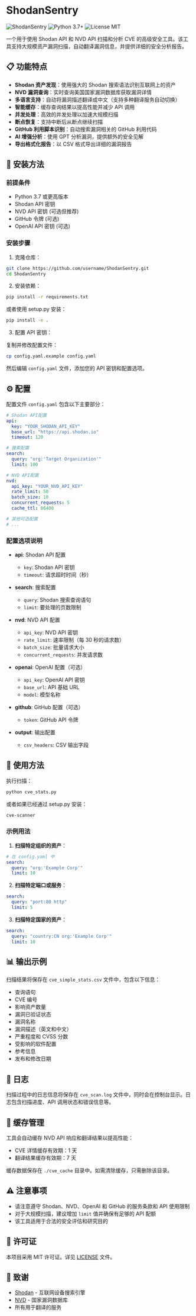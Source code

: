 # ShodanSentry

![ShodanSentry](https://img.shields.io/badge/Security-CVE%20Scanner-blue)
![Python 3.7+](https://img.shields.io/badge/Python-3.7%2B-green)
![License MIT](https://img.shields.io/badge/License-MIT-yellow)

一个用于使用 Shodan API 和 NVD API 扫描和分析 CVE 的高级安全工具。该工具支持大规模资产漏洞扫描，自动翻译漏洞信息，并提供详细的安全分析报告。

## 📋 功能特点

- **Shodan 资产发现**：使用强大的 Shodan 搜索语法识别互联网上的资产
- **NVD 漏洞查询**：实时查询美国国家漏洞数据库获取漏洞详情
- **多语言支持**：自动将漏洞描述翻译成中文（支持多种翻译服务自动切换）
- **智能缓存**：缓存查询结果以提高性能并减少 API 调用
- **并发处理**：高效的并发处理以加速大规模扫描
- **断点恢复**：支持中断后从断点继续扫描
- **GitHub 利用脚本识别**：自动搜索漏洞相关的 GitHub 利用代码
- **AI 增强分析**：使用 GPT 分析漏洞，提供额外的安全见解
- **导出格式化报告**：以 CSV 格式导出详细的漏洞报告

## 🔧 安装方法

### 前提条件

- Python 3.7 或更高版本
- Shodan API 密钥
- NVD API 密钥 (可选但推荐)
- GitHub 令牌 (可选)
- OpenAI API 密钥 (可选)

### 安装步骤

1. 克隆仓库：

```bash
git clone https://github.com/username/ShodanSentry.git
cd ShodanSentry
```

2. 安装依赖：

```bash
pip install -r requirements.txt
```

或者使用 setup.py 安装：

```bash
pip install -e .
```

3. 配置 API 密钥：

复制并修改配置文件：

```bash
cp config.yaml.example config.yaml
```

然后编辑 `config.yaml` 文件，添加您的 API 密钥和配置选项。

## ⚙️ 配置

配置文件 `config.yaml` 包含以下主要部分：

```yaml
# Shodan API配置
api:
  key: "YOUR_SHODAN_API_KEY"
  base_url: "https://api.shodan.io"
  timeout: 120

# 搜索配置
search:
  query: "org:'Target Organization'"
  limit: 100

# NVD API配置
nvd:
  api_key: "YOUR_NVD_API_KEY"
  rate_limit: 50
  batch_size: 10
  concurrent_requests: 5
  cache_ttl: 86400

# 其他可选配置
# ...
```

### 配置选项说明

- **api**: Shodan API 配置
  - `key`: Shodan API 密钥
  - `timeout`: 请求超时时间（秒）

- **search**: 搜索配置
  - `query`: Shodan 搜索查询语句
  - `limit`: 要处理的页数限制

- **nvd**: NVD API 配置
  - `api_key`: NVD API 密钥
  - `rate_limit`: 速率限制（每 30 秒的请求数）
  - `batch_size`: 批量请求大小
  - `concurrent_requests`: 并发请求数

- **openai**: OpenAI 配置（可选）
  - `api_key`: OpenAI API 密钥
  - `base_url`: API 基础 URL
  - `model`: 模型名称

- **github**: GitHub 配置（可选）
  - `token`: GitHub API 令牌

- **output**: 输出配置
  - `csv_headers`: CSV 输出字段

## 🚀 使用方法

执行扫描：

```bash
python cve_stats.py
```

或者如果已经通过 setup.py 安装：

```bash
cve-scanner
```

### 示例用法

1. **扫描特定组织的资产**：

```yaml
# 在 config.yaml 中
search:
  query: "org:'Example Corp'"
  limit: 10
```

2. **扫描特定端口或服务**：

```yaml
search:
  query: "port:80 http"
  limit: 5
```

3. **扫描特定国家的资产**：

```yaml
search:
  query: "country:CN org:'Example Corp'"
  limit: 10
```

## 📊 输出示例

扫描结果将保存在 `cve_simple_stats.csv` 文件中，包含以下信息：

- 查询语句
- CVE 编号
- 影响资产数量
- 漏洞已验证状态
- 漏洞名称
- 漏洞描述（英文和中文）
- 严重程度和 CVSS 分数
- 受影响的软件配置
- 参考信息
- 发布和修改日期

## 📝 日志

扫描过程中的日志信息将保存在 `cve_scan.log` 文件中，同时会在控制台显示。日志包含扫描进度、API 调用状态和错误信息等。

## 🔄 缓存管理

工具会自动缓存 NVD API 响应和翻译结果以提高性能：

- CVE 详情缓存有效期：1 天
- 翻译结果缓存有效期：7 天

缓存数据保存在 `./cve_cache` 目录中。如需清除缓存，只需删除该目录。

## ⚠️ 注意事项

- 请注意遵守 Shodan、NVD、OpenAI 和 GitHub 的服务条款和 API 使用限制
- 对于大规模扫描，建议增加 `limit` 值并确保有足够的 API 配额
- 该工具适用于合法的安全评估和研究目的

## 📄 许可证

本项目采用 MIT 许可证。详见 [LICENSE](LICENSE) 文件。

## 🙏 致谢

- [Shodan](https://www.shodan.io/) - 互联网设备搜索引擎
- [NVD](https://nvd.nist.gov/) - 国家漏洞数据库
- 所有用于翻译的服务

